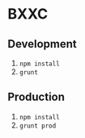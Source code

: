 BXXC
=====

## Development

1. `npm install`
2. `grunt`

## Production

1. `npm install`
2. `grunt prod`
